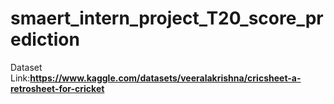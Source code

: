 # smaert_intern_project_T20_score_prediction
Dataset Link:**https://www.kaggle.com/datasets/veeralakrishna/cricsheet-a-retrosheet-for-cricket**
